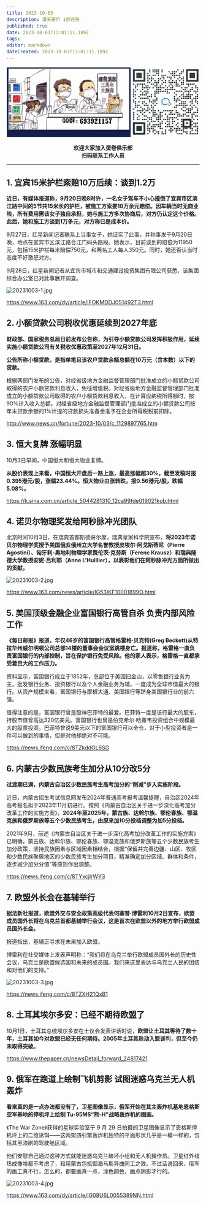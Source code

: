 ```yaml
---
title: 2023-10-03
description: 漫天要价 1折还钱
published: true
date: 2023-10-03T13:01:11.189Z
tags: 
editor: markdown
dateCreated: 2023-10-03T13:01:11.189Z
---
```


<center style="font-weight:bold;">
  <img src="/assets/join.png" alt="加入蛋卷俱乐部"><br/>
  <p>欢迎大家加入蛋卷俱乐部<br/>扫码联系工作人员</p>
</center>

---

## 1. 宜宾15米护栏索赔10万后续：谈到1.2万

**近日，有媒体报道称，9月20日晚8时许，一名女子驾车不小心撞倒了宜宾市区滨江路中间的5节共15米长的护栏，被施工方索要10万余元赔偿。因车辆当时无商业险，所有费用需该女子独自承担，她与施工方多次协商后，对方仍认定这个价格。此后，她和施工方谈到1万多元，对方称已是成本价。**

9月27日，红星新闻记者联系上当事女子，她证实了此事，并称事发于9月20日晚，地点在宜宾市区滨江路合江门码头路段。她表示，目前谈到的赔偿为11950元，包括15米护栏每米赔偿750元，和两名工人每人350元。同时，她还否认当时态度不好激怒对方。

9月28日，红星新闻记者从宜宾市城市和交通建设投资集团有限公司获悉，该集团综合办公室已对此事展开调查。

![20231003-1.jpg](https://img.bedtime.news/2023/10/03/651c0feb08e86.png)

https://www.163.com/dy/article/IFOKMDDJ051492T3.html

## 2. 小额贷款公司税收优惠延续到2027年底

**财政部、国家税务总局日前发布公告称，为引导小额贷款公司发挥积极作用，延续实施小额贷款公司有关税收优惠政策至2027年12月31日。**

**公告所称小额贷款，是指单笔且该农户贷款余额总额在10万元（含本数）以下的贷款。**

根据两部门发布的公告，对经省级地方金融监督管理部门批准成立的小额贷款公司取得的农户小额贷款利息收入，免征增值税。对经省级地方金融监督管理部门批准成立的小额贷款公司取得的农户小额贷款利息收入，在计算应纳税所得额时，按90%计入收入总额。对经省级地方金融监督管理部门批准成立的小额贷款公司按年末贷款余额的1%计提的贷款损失准备金准予在企业所得税税前扣除。

http://www.news.cn/fortune/2023-10/03/c_1129897765.htm

## 3. 恒大复牌 涨幅明显

10月3日早间，中国恒大和恒大物业复牌。

**从股价表现上来看，中国恒大开盘后一路上涨，最高涨幅超30%，截至发稿时报0.395港元/股，涨幅23.44%。恒大物业由涨转跌，报0.56港元/股，跌幅5.08%。**

https://k.sina.com.cn/article_5044281310_12ca99fde019021kub.html 

## 4. 诺贝尔物理奖发给阿秒脉冲光团队

北京时间10月3日，在瑞典首都斯德哥尔摩，瑞典皇家科学院宣布，**将2023年诺贝尔物理学奖授予美国俄亥俄州立大学名誉教授皮埃尔·阿戈斯蒂尼（Pierre Agostini）、匈牙利-奥地利物理学家费伦茨·克劳斯（Ferenc Krausz）和瑞典隆德大学教授安妮·吕利耶（Anne L’Huillier），以表彰他们在阿秒脉冲光方面所做出的贡献。**

![20231003-2.jpg](https://img.bedtime.news/2023/10/03/651c0feb12072.png)

https://www.163.com/news/article/IG53IKF10001899O.html

## 5. 美国顶级金融企业富国银行高管自杀 负责内部风险工作

**《每日邮报》报道，年仅46岁的富国银行高管格雷格·贝克特(Greg Beckett)从特拉华州威尔明顿公司总部14楼的董事会会议室跳楼身亡。报道称，格雷格一直负责富国银行的内部控制，旨在保护银行免受风险。他的家人表示，格雷格一直都承受着巨大的工作压力。**

资料显示，富国银行成立于1852年，总部位于美国旧金山，以零售银行业务为主，批发银行业务、投资银行以及个人金融业务为辅，一度成为全球市值最大的银行。从资产规模来看，富国银行与摩根大通、美国银行等跻身美国银行业的前六强。

值得注意的是，富国银行曾是股神巴菲特的最爱。巴菲特一度是该行最大的股东，持股市值曾高达320亿美元。富国银行也曾是伯克希尔·哈撒韦投资组合中规模最大的股票投资。巴菲特曾说9美元以下的富国银行可以全仓，对于小型投资者是一件可以做到的事情，但是对他却绝对不可能。

https://news.ifeng.com/c/8TZkddOL6SG

## 6. 内蒙古少数民族考生加分从10分改5分

**过渡期已满，内蒙古自治区少数民族考生高考加分的“削减”步入实施阶段。**

近日，内蒙古招生考试信息网发布2024年普通高考报考温馨提醒，自治区2024年高考报名拟于2023年11月初进行。按照《内蒙古自治区关于进一步深化高考加分改革工作的实施方案》，**2024年至2025年，蒙古族、达斡尔族、鄂伦春族、鄂温克族和俄罗斯族等五个少数民族考生，由原来加10分投档调整为加5分投档。**

2021年9月，前述《内蒙古自治区关于进一步深化高考加分改革工作的实施方案》已明确，蒙古族、达斡尔族、鄂伦春族、鄂温克族和俄罗斯族等五个少数民族考生加分政策，坚持民族因素与区域因素相结合，根据“保留并完善边疆、山区、牧区和少数民族聚居地区的少数民族考生加分项目，精准确定加分区域、群体和条件，逐步减少加分分值”等原则作出调整。

https://news.ifeng.com/c/8TYxcjlrWY3

## 7. 欧盟外长会在基辅举行

**据法新社报道，欧盟外交与安全政策高级代表何塞普·博雷利10月2日宣布，欧盟成员国外长将在乌克兰首都基辅举行会议，这是首次在欧盟以外的地方举行欧盟成员国外长会。**

报道指出，基辅正寻求在未来加入欧盟。

博雷利在社交媒体上发表声明称：“我们将在乌克兰举行欧盟成员国外长的历史性会议，乌克兰是欧盟候选国和未来的成员国。我们来这里表达与乌克兰人民的团结和对他们的支持。”

![20231003-3.jpg](https://img.bedtime.news/2023/10/03/651c0feb650f1.png)

https://news.ifeng.com/c/8TZXH21QxB1

## 8. 土耳其埃尔多安：已经不期待欧盟了

10月1日，土耳其总统埃尔多安在土议会发表讲话时说，**欧盟让土耳其等待了数十年，土耳其如今对欧盟已经无任何期待。2005年土耳其启动入盟谈判，但至今仍未取得突破。**

https://www.thepaper.cn/newsDetail_forward_24817421

## 9. 俄军在跑道上绘制飞机剪影 试图迷惑乌克兰无人机轰炸

**看来真的是一点办法都没有了，卫星图像显示，俄军开始在其主轰炸机基地恩格斯空军基地的停机坪上绘制 Tu-95MS“熊-H”战略轰炸机的图画。**

《The War Zone》获得的星球实验室于 9 月 29 日拍摄的卫星图像显示了恩格斯停机坪上的二维诱饵——这两架四引擎轰炸机独特的平面形状几乎是一模一样的，包括其黑漆刷的驾驶舱区域。

他们安慰自己通过这种方式就能迷惑乌克兰破坏小组和无人机操作员。卫星红外线热成像啥都不考虑了，和用蒙古包抵御海马斯异曲同工之效。不过话说回来，俄军的画工真不行，怎么的，都要画真一点，涂色颜色，画点阴影才行的。

![20231003-4.jpg](https://img.bedtime.news/2023/10/03/651c0feaed8ed.png)

https://www.163.com/dy/article/IG08U6L0055389NN.html
